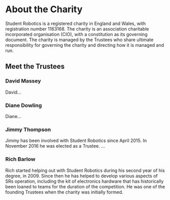 # About the Charity

Student Robotics is a registered charity in England and Wales, with registration number 1163168. The charity is an association charitable incorporated organisation \(CIO\), with a constitution as its governing document. The charity is managed by the Trustees who share ultimate responsibility for governing the charity and directing how it is managed and run.

## Meet the Trustees

### David Massey

David...

### Diane Dowling

Diane...

### Jimmy Thompson

Jimmy has been involved with Student Robotics since April 2015. In November 2016 he was elected as a Trustee. ...

### Rich Barlow

Rich started helping out with Student Robotics during his second year of his degree, in 2009. Since then he has helped to develop various aspects of SRs operation, including the kit of electronics hardware that has historically been loaned to teams for the duration of the competition. He was one of the founding Trustees when the charity was initially formed.

